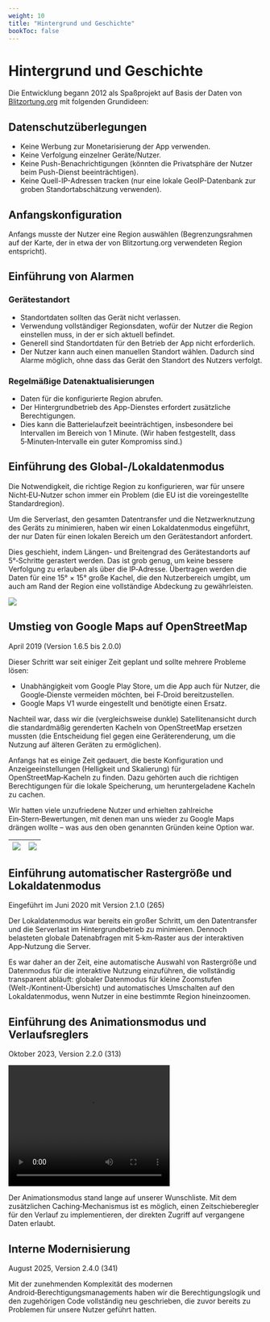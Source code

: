 ```yaml
---
weight: 10
title: "Hintergrund und Geschichte"
bookToc: false
---
```


# Hintergrund und Geschichte

Die Entwicklung begann 2012 als Spaßprojekt auf Basis der Daten von [Blitzortung.org](http://blitzortung.org) mit folgenden Grundideen:

## Datenschutzüberlegungen

* Keine Werbung zur Monetarisierung der App verwenden.
* Keine Verfolgung einzelner Geräte/Nutzer.
* Keine Push-Benachrichtigungen (könnten die Privatsphäre der Nutzer beim Push-Dienst beeinträchtigen).
* Keine Quell-IP-Adressen tracken (nur eine lokale GeoIP-Datenbank zur groben Standortabschätzung verwenden).

## Anfangskonfiguration

Anfangs musste der Nutzer eine Region auswählen (Begrenzungsrahmen auf der Karte, der in etwa der von Blitzortung.org verwendeten Region entspricht).

## Einführung von Alarmen

### Gerätestandort

* Standortdaten sollten das Gerät nicht verlassen.
* Verwendung vollständiger Regionsdaten, wofür der Nutzer die Region einstellen muss, in der er sich aktuell befindet.
* Generell sind Standortdaten für den Betrieb der App nicht erforderlich.
* Der Nutzer kann auch einen manuellen Standort wählen. Dadurch sind Alarme möglich, ohne dass das Gerät den Standort des Nutzers verfolgt.

### Regelmäßige Datenaktualisierungen

* Daten für die konfigurierte Region abrufen.
* Der Hintergrundbetrieb des App-Dienstes erfordert zusätzliche Berechtigungen.
* Dies kann die Batterielaufzeit beeinträchtigen, insbesondere bei Intervallen im Bereich von 1 Minute. (Wir haben festgestellt, dass 5‑Minuten‑Intervalle ein guter Kompromiss sind.)

## Einführung des Global-/Lokaldatenmodus

Die Notwendigkeit, die richtige Region zu konfigurieren, war für unsere Nicht‑EU‑Nutzer schon immer ein Problem (die EU ist die voreingestellte Standardregion).

Um die Serverlast, den gesamten Datentransfer und die Netzwerknutzung des Geräts zu minimieren, haben wir einen Lokaldatenmodus eingeführt, der nur Daten für einen lokalen Bereich um den Gerätestandort anfordert.

Dies geschieht, indem Längen- und Breitengrad des Gerätestandorts auf 5°‑Schritte gerastert werden. Das ist grob genug, um keine bessere Verfolgung zu erlauben als über die IP‑Adresse. Übertragen werden die Daten für eine 15° × 15° große Kachel, die den Nutzerbereich umgibt, um auch am Rand der Region eine vollständige Abdeckung zu gewährleisten.

   ![](/app/background/local_data.png)

## Umstieg von Google Maps auf OpenStreetMap

April 2019 (Version 1.6.5 bis 2.0.0)

Dieser Schritt war seit einiger Zeit geplant und sollte mehrere Probleme lösen:

* Unabhängigkeit vom Google Play Store, um die App auch für Nutzer, die Google‑Dienste vermeiden möchten, bei F‑Droid bereitzustellen.
* Google Maps V1 wurde eingestellt und benötigte einen Ersatz.

Nachteil war, dass wir die (vergleichsweise dunkle) Satellitenansicht durch die standardmäßig gerenderten Kacheln von OpenStreetMap ersetzen mussten (die Entscheidung fiel gegen eine Geräterenderung, um die Nutzung auf älteren Geräten zu ermöglichen).

Anfangs hat es einige Zeit gedauert, die beste Konfiguration und Anzeigeeinstellungen (Helligkeit und Skalierung) für OpenStreetMap‑Kacheln zu finden. Dazu gehörten auch die richtigen Berechtigungen für die lokale Speicherung, um heruntergeladene Kacheln zu cachen.

Wir hatten viele unzufriedene Nutzer und erhielten zahlreiche Ein‑Stern‑Bewertungen, mit denen man uns wieder zu Google Maps drängen wollte – was aus den oben genannten Gründen keine Option war.

| ![](/app/background/gmapv1_1.6.5.png) | ![](/app/background/osm_2.0.0.png) |
|---|---|

## Einführung automatischer Rastergröße und Lokaldatenmodus

Eingeführt im Juni 2020 mit Version 2.1.0 (265)

Der Lokaldatenmodus war bereits ein großer Schritt, um den Datentransfer und die Serverlast im Hintergrundbetrieb zu minimieren. Dennoch belasteten globale Datenabfragen mit 5‑km‑Raster aus der interaktiven App‑Nutzung die Server.

Es war daher an der Zeit, eine automatische Auswahl von Rastergröße und Datenmodus für die interaktive Nutzung einzuführen, die vollständig transparent abläuft: globaler Datenmodus für kleine Zoomstufen (Welt-/Kontinent‑Übersicht) und automatisches Umschalten auf den Lokaldatenmodus, wenn Nutzer in eine bestimmte Region hineinzoomen.

## Einführung des Animationsmodus und Verlaufsreglers

Oktober 2023, Version 2.2.0 (313)

<video width="320" height="240" autoplay>
  <source src="/app/android/main_animation.webm" type="video/webm">
  Your browser does not support the video tag.
</video> 

Der Animationsmodus stand lange auf unserer Wunschliste. Mit dem zusätzlichen Caching‑Mechanismus ist es möglich, einen Zeitschieberegler für den Verlauf zu implementieren, der direkten Zugriff auf vergangene Daten erlaubt.

## Interne Modernisierung

August 2025, Version 2.4.0 (341)

Mit der zunehmenden Komplexität des modernen Android‑Berechtigungsmanagements haben wir die Berechtigungslogik und den zugehörigen Code vollständig neu geschrieben, die zuvor bereits zu Problemen für unsere Nutzer geführt hatten.


